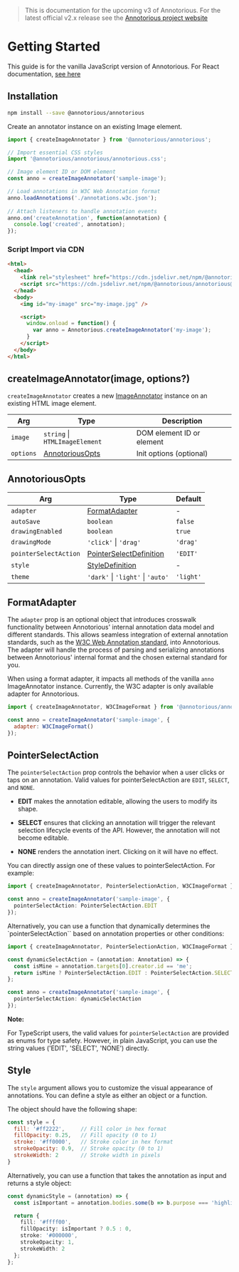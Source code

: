 > This is documentation for the upcoming v3 of Annotorious. For the latest official v2.x release see the [Annotorious project website](_https://annotorious.github.io_)

# Getting Started

This guide is for the vanilla JavaScript version of Annotorious. For React documentation, [see here](react/image-annotator)

## Installation

```sh
npm install --save @annotorious/annotorious
```

Create an annotator instance on an existing Image element.

```js
import { createImageAnnotator } from '@annotorious/annotorious';

// Import essential CSS styles
import '@annotorious/annotorious/annotorious.css';

// Image element ID or DOM element
const anno = createImageAnnotator('sample-image');

// Load annotations in W3C Web Annotation format
anno.loadAnnotations('./annotations.w3c.json');
       
// Attach listeners to handle annotation events
anno.on('createAnnotation', function(annotation) {
  console.log('created', annotation);
});
```

### Script Import via CDN

```html
<html>
  <head>
    <link rel="stylesheet" href="https://cdn.jsdelivr.net/npm/@annotorious/annotorious@latest/dist/annotorious.css">
    <script src="https://cdn.jsdelivr.net/npm/@annotorious/annotorious@latest/dist/annotorious.js"></script>
  </head>
  <body>
    <img id="my-image" src="my-image.jpg" />

    <script>
      window.onload = function() {
        var anno = Annotorious.createImageAnnotator('my-image');
      }
    </script>
  </body>
</html>
```

## createImageAnnotator(image, options?)

`createImageAnnotator` creates a new [ImageAnnotator](api/ImageAnnotator.md) instance on an existing HTML image element.

| Arg     | Type                                  | Description               |
|---------|---------------------------------------|---------------------------|
| `image`   | `string` \| `HTMLImageElement`      | DOM element ID or element |
| `options` | [AnnotoriousOpts](#annotoriousopts) | Init options (optional)   |

## AnnotoriousOpts

| Arg                   | Type                                            | Default       |
|-----------------------|-------------------------------------------------|---------------|
| `adapter`             | [FormatAdapter](#formatadapter)                 | -             |
| `autoSave`            | `boolean`                                       | `false`       |
| `drawingEnabled`      | `boolean`                                       | `true`        |
| `drawingMode`         | `'click'` \| `'drag'`                           | `'drag'`      |
| `pointerSelectAction` | [PointerSelectDefinition](#pointerselectaction) | `'EDIT'`      |
| `style`               | [StyleDefinition](#style)                       | -             |
| `theme`               | `'dark'` \| `'light'` \| `'auto'`               | `'light'`     |

## FormatAdapter

The `adapter` prop is an optional object that introduces crosswalk functionality between Annotorious' internal annotation data model and different standards. This allows seamless integration of external annotation standards, such as the [W3C Web Annotation standard](https://www.w3.org/TR/annotation-model/), into Annotorious. The adapter will handle the process of parsing and serializing annotations between Annotorious' internal format and the chosen external standard for you. 

When using a format adapter, it impacts all methods of the vanilla `anno` ImageAnnotator instance. Currently, the W3C adapter is only available adapter for Annotorious.

```js
import { createImageAnnotator, W3CImageFormat } from '@annotorious/annotorious';

const anno = createImageAnnotator('sample-image', {
  adapter: W3CImageFormat()
});
```

## PointerSelectAction

The `pointerSelectAction` prop controls the behavior when a user clicks or taps on an annotation. Valid values for pointerSelectAction are `EDIT`, `SELECT`, and `NONE`.

- __EDIT__ makes the annotation editable, allowing the users to modify its shape.

- __SELECT__ ensures that clicking an annotation will trigger the relevant selection lifecycle events of the API. However, the annotation will not become editable.

- __NONE__ renders the annotation inert. Clicking on it will have no effect.

You can directly assign one of these values to pointerSelectAction. For example:

```ts
import { createImageAnnotator, PointerSelectionAction, W3CImageFormat } from '@annotorious/annotorious';

const anno = createImageAnnotator('sample-image', {
  pointerSelectAction: PointerSelectAction.EDIT
});
```

Alternatively, you can use a function that dynamically determines the `pointerSelectAction`` based on annotation properties or other conditions:

```ts
import { createImageAnnotator, PointerSelectionAction, W3CImageFormat } from '@annotorious/annotorious';

const dynamicSelectAction = (annotation: Annotation) => {
  const isMine = annotation.targets[0].creator.id == 'me';
  return isMine ? PointerSelectAction.EDIT : PointerSelectAction.SELECT;
};

const anno = createImageAnnotator('sample-image', {
  pointerSelectAction: dynamicSelectAction
});
```

__Note:__

For TypeScript users, the valid values for `pointerSelectAction` are provided as enums for type safety. However, in plain JavaScript, you can use the string values ('EDIT', 'SELECT', 'NONE') directly.

## Style

The `style` argument allows you to customize the visual appearance of annotations. You can define a style as either an object or a function.

The object should have the following shape:

```js
const style = {
  fill: '#ff2222',     // Fill color in hex format
  fillOpacity: 0.25,   // Fill opacity (0 to 1)
  stroke: '#ff0000',   // Stroke color in hex format
  strokeOpacity: 0.9,  // Stroke opacity (0 to 1)
  strokeWidth: 2       // Stroke width in pixels
}
```

Alternatively, you can use a function that takes the annotation as input and returns a style object:

```ts
const dynamicStyle = (annotation) => {
  const isImportant = annotation.bodies.some(b => b.purpose === 'highlighting');

  return {
    fill: '#ffff00',
    fillOpacity: isImportant ? 0.5 : 0,
    stroke: '#000000',
    strokeOpacity: 1,
    strokeWidth: 2
  };
};
```
